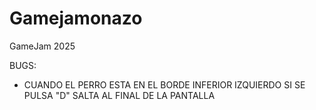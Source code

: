 # Gamejamonazo
GameJam 2025


BUGS: 

- CUANDO EL PERRO ESTA EN EL BORDE INFERIOR IZQUIERDO SI SE PULSA "D" SALTA AL FINAL DE LA PANTALLA
